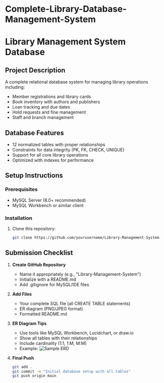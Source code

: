 # Complete-Library-Database-Management-System
# Library Management System Database

## Project Description
A complete relational database system for managing library operations including:
- Member registrations and library cards
- Book inventory with authors and publishers
- Loan tracking and due dates
- Hold requests and fine management
- Staff and branch management

## Database Features
- 12 normalized tables with proper relationships
- Constraints for data integrity (PK, FK, CHECK, UNIQUE)
- Support for all core library operations
- Optimized with indexes for performance

## Setup Instructions

### Prerequisites
- MySQL Server (8.0+ recommended)
- MySQL Workbench or similar client

### Installation
1. Clone this repository:
   ```bash
   git clone https://github.com/yourusername/Library-Management-System.git

## Submission Checklist

1. **Create GitHub Repository**
   - Name it appropriately (e.g., "Library-Management-System")
   - Initialize with a README.md
   - Add .gitignore for MySQL/IDE files

2. **Add Files**
   - Your complete SQL file (all CREATE TABLE statements)
   - ER diagram (PNG/JPEG format)
   - Formatted README.md

3. **ER Diagram Tips**
   - Use tools like MySQL Workbench, Lucidchart, or draw.io
   - Show all tables with their relationships
   - Include cardinality (1:1, 1:M, M:M)
   - Example: ![Sample ERD](https://i.imgur.com/JXY5TQm.png)

4. **Final Push**
   ```bash
   git add .
   git commit -m "Initial database setup with all tables"
   git push origin main
